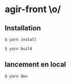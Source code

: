# agir-front \o/

## Installation

```bash
$ yarn install
```

```bash
$ yarn build
```

## lancement en local

```bash
$ yarn dev
```
